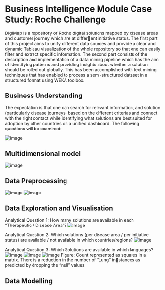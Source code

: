 
# Business Intelligence Module Case Study: Roche Challenge


DigiMap is a repository of Roche digital solutions mapped by disease areas and customer journey which are at different initiative status. The first part of this project aims to unify different data sources and provide a clear and dynamic
Tableau visualization of the whole repository so that one can easily filter and extract specific information. The second 
part consists of the description and implementation of a data mining pipeline which has the aim of identifying patterns
and providing insights about whether a solution should be rolled out globally. This has been accomplished with text 
mining techniques that has enabled to process a semi-structured dataset in a structured format using WEKA toolbox.



##  Business Understanding
The expectation is that one can search for relevant information, and solution (particularly disease journeys)
based on the different criterias and connect with the right contact while identifying what solutions are best 
suited for adoption by other countries on a unified dashboard. The following questions will be examined:

![image](https://github.com/user-attachments/assets/0758bb64-dfed-4398-bf3a-0a7648cf725e)

## Multidimensional model
![image](https://github.com/user-attachments/assets/e0403f8c-5996-4718-9aab-ccc7a7a100c6)



## Data Preprocessing

![image](https://github.com/user-attachments/assets/6de6e35f-0d51-46fc-a361-9a6314000b79)
![image](https://github.com/user-attachments/assets/9704d338-df0e-4b19-bb63-941580ac492b)

## Data Exploration and Visualisation
Analytical Question 1: How many solutions are available in each “Therapeutic / Disease Area”?
![image](https://github.com/user-attachments/assets/c50b195c-fd55-4b0a-9fa3-ab43d7159b40)

Analytical Question 2: Which solutions (per disease area / per initiative status) are available / not 
available in which countries/regions?
![image](https://github.com/user-attachments/assets/f67b8fc7-82ef-4c58-9f16-afb75d2e4fbc)

Analytical Question 3: Which Solutions are available in which languages?
![image](https://github.com/user-attachments/assets/801a9e30-3e3b-4762-88e9-a0ec5efabf57)
![image](https://github.com/user-attachments/assets/aa340e83-e16c-4eef-a9e0-32f7f3fe5ee5)
![image](https://github.com/user-attachments/assets/84f9d58c-1896-48bc-8bd9-8ccc7535a12a)
Figure: Count represented as squares in a matrix. There is a reduction in the number of “Lung” instances as predicted by dropping the “null” values
## Data Modelling


